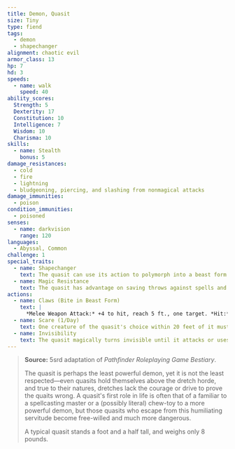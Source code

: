 ```yaml
---
title: Demon, Quasit
size: Tiny
type: fiend
tags:
  - demon
  - shapechanger
alignment: chaotic evil
armor_class: 13
hp: 7
hd: 3
speeds:
  - name: walk
    speed: 40
ability_scores:
  Strength: 5
  Dexterity: 17
  Constitution: 10
  Intelligence: 7
  Wisdom: 10
  Charisma: 10
skills:
  - name: Stealth
    bonus: 5
damage_resistances:
  - cold
  - fire
  - lightning
  - bludgeoning, piercing, and slashing from nonmagical attacks
damage_immunities:
  - poison
condition_immunities:
  - poisoned
senses:
  - name: darkvision
    range: 120
languages:
  - Abyssal, Common
challenge: 1
special_traits:
  - name: Shapechanger
    text: The quasit can use its action to polymorph into a beast form that resembles a bat (speed 10 ft., fly 40 ft.), a centipede (speed 40 ft., climb 40 ft.), or a toad (speed 40 ft., swim 40 ft.), or back into its true form. Its statistics are the same in each form, except for the speed changes noted. Any equipment it is wearing or carrying isn't transformed. It reverts to its true form if it dies.
  - name: Magic Resistance
    text: The quasit has advantage on saving throws against spells and other magical effects.
actions:
  - name: Claws (Bite in Beast Form)
    text: |
      *Melee Weapon Attack:* +4 to hit, reach 5 ft., one target. *Hit:* 5 (1d4 + 3) piercing damage, and the target must succeed on a DC 10 Constitution saving throw or take 5 (2d4) poison damage and become poisoned for 1 minute. The target can repeat the saving throw at the end of each of its turns, ending the effect on itself on a success.
  - name: Scare (1/Day)
    text: One creature of the quasit's choice within 20 feet of it must succeed on a DC 10 Wisdom saving throw or be frightened for 1 minute. The target can repeat the saving throw at the end of each of its turns, with disadvantage if the quasit is within line of sight, ending the effect on itself on a success.
  - name: Invisibility
    text: The quasit magically turns invisible until it attacks or uses Scare, or until its concentration ends (as if concentrating on a spell). Any equipment the quasit wears or carries is invisible with it.
---
```


> **Source:** 5srd adaptation of *Pathfinder Roleplaying Game Bestiary*.
>
> The quasit is perhaps the least powerful demon, yet it is not the least respected—even quasits hold themselves above the dretch horde, and true to their natures, dretches lack the courage or drive to prove the quaits wrong. A quasit's first role in life is often that of a familiar to a spellcasting master or a (possibly literal) chew-toy to a more powerful demon, but those quasits who escape from this humiliating servitude become free-willed and much more dangerous.
>
> A typical quasit stands a foot and a half tall, and weighs only 8 pounds.
